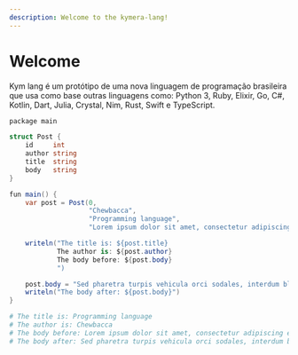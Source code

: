 ```yaml
---
description: Welcome to the kymera-lang!
---
```


# Welcome

Kym lang é um protótipo de uma nova linguagem de programação brasileira que usa como base outras linguagens como: Python 3, Ruby, Elixir, Go, C#, Kotlin, Dart, Julia, Crystal, Nim, Rust, Swift e TypeScript.

```csharp
package main

struct Post {
    id     int
    author string
    title  string
    body   string
}

fun main() {
    var post = Post(0,
                    "Chewbacca",
                    "Programming language",
                    "Lorem ipsum dolor sit amet, consectetur adipiscing elit...")

    writeln("The title is: ${post.title}
            The author is: ${post.author}
            The body before: ${post.body}
            ")

    post.body = "Sed pharetra turpis vehicula orci sodales, interdum blandit libero scelerisque."
    writeln("The body after: ${post.body}")
}
```

```ruby
# The title is: Programming language
# The author is: Chewbacca
# The body before: Lorem ipsum dolor sit amet, consectetur adipiscing elit...
# The body after: Sed pharetra turpis vehicula orci sodales, interdum blandit libero scelerisque.
```
